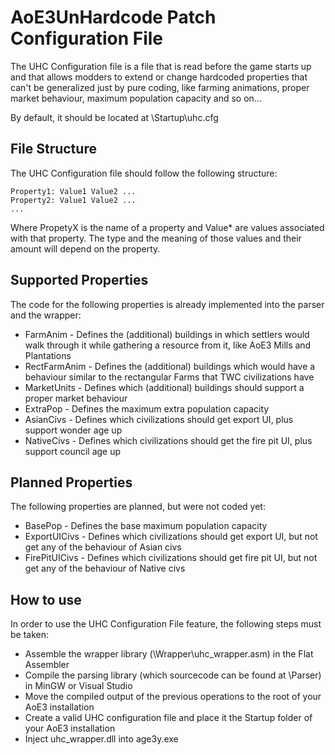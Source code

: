 # AoE3UnHardcode Patch Configuration File

The UHC Configuration file is a file that is read before the game starts up and that allows modders to extend or change hardcoded properties that can't be generalized just by pure coding, like farming animations, proper market behaviour, maximum population capacity and so on...

By default, it should be located at <AoE3 Path>\Startup\uhc.cfg


File Structure
--------------

The UHC Configuration file should follow the following structure:

    Property1: Value1 Value2 ...
    Property2: Value1 Value2 ...
    ...
    
Where PropetyX is the name of a property and Value* are values associated with that property. The type and the meaning of those values and their amount will depend on the property.


Supported Properties
--------------------

The code for the following properties is already implemented into the parser and the wrapper:
* FarmAnim - Defines the (additional) buildings in which settlers would walk through it while gathering a resource from it, like AoE3 Mills and Plantations
* RectFarmAnim - Defines the (additional) buildings which would have a behaviour similar to the rectangular Farms that TWC civilizations have
* MarketUnits - Defines which (additional) buildings should support a proper market behaviour
* ExtraPop - Defines the maximum extra population capacity
* AsianCivs - Defines which civilizations should get export UI, plus support wonder age up
* NativeCivs - Defines which civilizations should get the fire pit UI, plus support council age up


Planned Properties
------------------

The following properties are planned, but were not coded yet:

* BasePop - Defines the base maximum population capacity
* ExportUICivs - Defines which civilizations should get export UI, but not get any of the behaviour of Asian civs
* FirePitUICivs - Defines which civilizations should get fire pit UI, but not get any of the behaviour of Native civs


How to use
----------

In order to use the UHC Configuration File feature, the following steps must be taken:
* Assemble the wrapper library (\Wrapper\uhc_wrapper.asm) in the Flat Assembler
* Compile the parsing library (which sourcecode can be found at \Parser) in MinGW or Visual Studio
* Move the compiled output of the previous operations to the root of your AoE3 installation
* Create a valid UHC configuration file and place it the Startup folder of your AoE3 installation
* Inject uhc_wrapper.dll into age3y.exe

